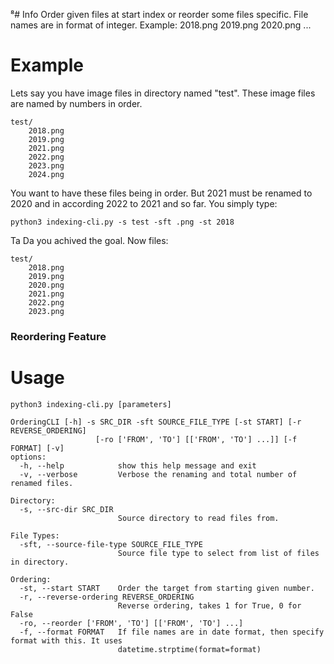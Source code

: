 ⁸# Info
Order given files at start index or reorder some files specific. File names are in format of integer.
Example: 2018.png 2019.png 2020.png ...

# Example
Lets say you have image files in directory named "test".
These image files are named by numbers in order.
```
test/
    2018.png
    2019.png
    2021.png
    2022.png
    2023.png
    2024.png
```

You want to have these files being in order. But 2021 must be renamed to 2020 and in according 2022 to 2021 and so far.
You simply type:
```
python3 indexing-cli.py -s test -sft .png -st 2018
```
Ta Da you achived the goal.
Now files:
```
test/
    2018.png
    2019.png
    2020.png
    2021.png
    2022.png
    2023.png
```

### Reordering Feature

# Usage
```
python3 indexing-cli.py [parameters]
```
```
OrderingCLI [-h] -s SRC_DIR -sft SOURCE_FILE_TYPE [-st START] [-r REVERSE_ORDERING]
                   [-ro ['FROM', 'TO'] [['FROM', 'TO'] ...]] [-f FORMAT] [-v]
options:
  -h, --help            show this help message and exit
  -v, --verbose         Verbose the renaming and total number of renamed files.

Directory:
  -s, --src-dir SRC_DIR
                        Source directory to read files from.

File Types:
  -sft, --source-file-type SOURCE_FILE_TYPE
                        Source file type to select from list of files in directory.

Ordering:
  -st, --start START    Order the target from starting given number.
  -r, --reverse-ordering REVERSE_ORDERING
                        Reverse ordering, takes 1 for True, 0 for False
  -ro, --reorder ['FROM', 'TO'] [['FROM', 'TO'] ...]
  -f, --format FORMAT   If file names are in date format, then specify format with this. It uses
                        datetime.strptime(format=format)
```

